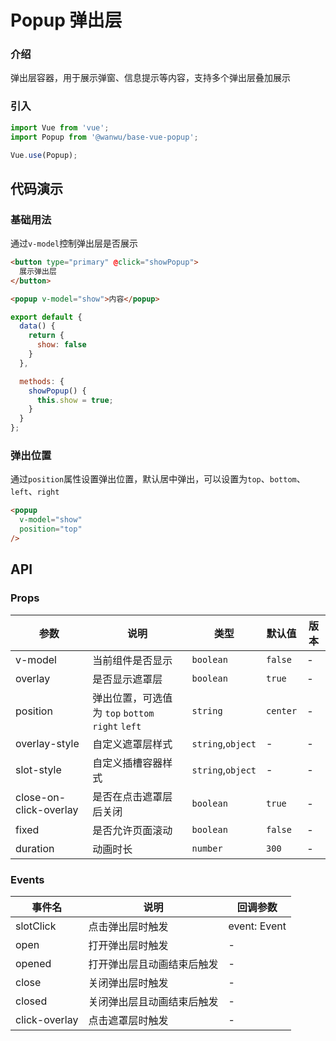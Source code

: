 # Popup 弹出层

### 介绍

弹出层容器，用于展示弹窗、信息提示等内容，支持多个弹出层叠加展示

### 引入

``` javascript
import Vue from 'vue';
import Popup from '@wanwu/base-vue-popup';

Vue.use(Popup);
```

## 代码演示

### 基础用法

通过`v-model`控制弹出层是否展示

```html
<button type="primary" @click="showPopup">
  展示弹出层
</button>

<popup v-model="show">内容</popup>
```

```javascript
export default {
  data() {
    return {
      show: false
    }
  },

  methods: {
    showPopup() {
      this.show = true;
    }
  }
};
```

### 弹出位置

通过`position`属性设置弹出位置，默认居中弹出，可以设置为`top`、`bottom`、`left`、`right`

```html
<popup
  v-model="show"
  position="top"
/>
```


## API

### Props

| 参数 | 说明 | 类型 | 默认值 | 版本 |
|------|------|------|------|------|
| v-model | 当前组件是否显示 | `boolean` | `false` | - |
| overlay | 是否显示遮罩层 | `boolean` | `true` | - |
| position | 弹出位置，可选值为 `top` `bottom` `right` `left` | `string` | `center` | - |
| overlay-style | 自定义遮罩层样式 | `string`,`object` | - | - |
| slot-style | 自定义插槽容器样式 | `string`,`object` | - | - |
| close-on-click-overlay | 是否在点击遮罩层后关闭 | `boolean` | `true` | - |
| fixed | 是否允许页面滚动 | `boolean` | `false` | - |
| duration | 动画时长 | `number` | `300` | - |

### Events

| 事件名 | 说明 | 回调参数 |
|------|------|------|
| slotClick | 点击弹出层时触发 | event: Event |
| open | 打开弹出层时触发 | - |
| opened | 打开弹出层且动画结束后触发 | - |
| close | 关闭弹出层时触发 | - |
| closed | 关闭弹出层且动画结束后触发 | - |
| click-overlay | 点击遮罩层时触发 | - |
